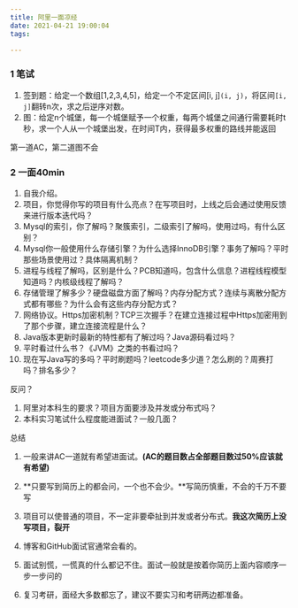 ```yaml
---
title: 阿里一面凉经
date: 2021-04-21 19:00:04
tags:

---
```


### 1 笔试

1. 签到题：给定一个数组[1,2,3,4,5]，给定一个不定区间[i, j]`(i, j)`，将区间`[i, j]`翻转n次，求之后逆序对数。
2. 图：给定n个城堡，每一个城堡赋予一个权重，每两个城堡之间通行需要耗时t秒，求一个人从一个城堡出发，在时间T内，获得最多权重的路线并能返回

第一道AC，第二道图不会

<!--more-->

### 2 一面40min

1. 自我介绍。
2. 项目，你觉得你写的项目有什么亮点？在写项目时，上线之后会通过使用反馈来进行版本迭代吗？
3. Mysql的索引，你了解吗？聚簇索引，二级索引了解吗，使用过吗，有什么区别？
4. Mysql你一般使用什么存储引擎？为什么选择InnoDB引擎？事务了解吗？平时那些场景使用过？具体隔离机制？
5. 进程与线程了解吗，区别是什么？PCB知道吗，包含什么信息？进程线程模型知道吗？内核级线程了解吗？
6. 存储管理了解多少？硬盘磁盘方面了解吗？内存分配方式？连续与离散分配方式都有哪些？为什么会有这些内存分配方式？
7. 网络协议。Https加密机制？TCP三次握手？在建立连接过程中Https加密用到了那个步骤，建立连接流程是什么？
8. Java版本更新时最新的特性都有了解过吗？Java源码看过吗？
9. 平时看过什么书？《JVM》之类的书看过吗？
10. 现在写Java写的多吗？平时刷题吗？leetcode多少道？怎么刷的？周赛打吗？排名多少？

反问？

1. 阿里对本科生的要求？项目方面要涉及并发或分布式吗？
2. 本科实习笔试什么程度能进面试？一般几面？

总结

1. 一般来讲AC一道就有希望进面试。**(AC的题目数占全部题目数过50%应该就有希望)**

2. **只要写到简历上的都会问，一个也不会少。**写简历慎重，不会的千万不要写

3. 项目可以使普通的项目，不一定非要牵扯到并发或者分布式。**我这次简历上没写项目，裂开**

4. 博客和GitHub面试官通常会看的。

5. 面试别慌，一慌真的什么都记不住。面试一般就是按着你简历上面内容顺序一步一步问的

6. 复习考研，面经大多数都忘了，建议不要实习和考研两边都准备。

   




